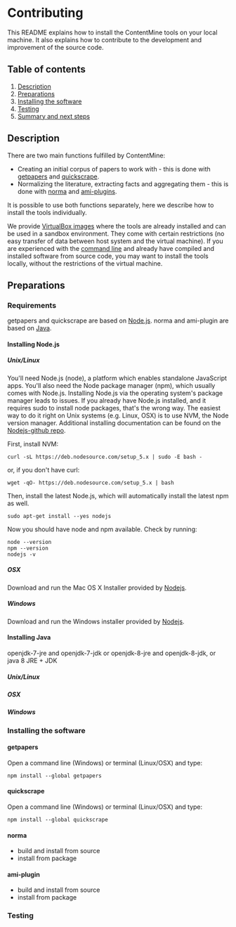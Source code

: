 # Contributing

This README explains how to install the ContentMine tools on your local machine. It also explains how to contribute to the development and improvement of the source code.

## Table of contents

1. [Description](#description)
1. [Preparations](#preparations)
1. [Installing the software](#installing-the-software)
1. [Testing](#testing)
1. [Summary and next steps](#summary-and-next-steps)

## Description

There are two main functions fulfilled by ContentMine:

* Creating an initial corpus of papers to work with - this is done with [getpapers](../getpapers) and [quickscrape](../quickscrape).
* Normalizing the literature, extracting facts and aggregating them - this is done with [norma](../norma) and [ami-plugins](../ami).

It is possible to use both functions separately, here we describe how to install the tools individually.

We provide [VirtualBox images](../vms) where the tools are already installed and can be used in a sandbox environment. They come with certain restrictions (no easy transfer of data between host system and the virtual machine). If you are experienced with the [command line](../shell) and already have compiled and installed software from source code, you may want to install the tools locally, without the restrictions of the virtual machine.

## Preparations

### Requirements

getpapers and quickscrape are based on [Node.js](https://en.wikipedia.org/wiki/Node.js). norma and ami-plugin are based on [Java](https://en.wikipedia.org/wiki/Java_(programming_language)). 

#### Installing Node.js

##### Unix/Linux

You'll need Node.js (node), a platform which enables standalone JavaScript apps. You'll also need the Node package manager (npm), which usually comes with Node.js. Installing Node.js via the operating system's package manager leads to issues. If you already have Node.js installed, and it requires sudo to install node packages, that's the wrong way. The easiest way to do it right on Unix systems (e.g. Linux, OSX) is to use NVM, the Node version manager. Additional installing documentation can be found on the [Nodejs-github repo](https://github.com/nodejs/node-v0.x-archive/wiki/Installing-Node.js-via-package-manager).

First, install NVM:
```
curl -sL https://deb.nodesource.com/setup_5.x | sudo -E bash -
```
or, if you don't have curl:
```
wget -qO- https://deb.nodesource.com/setup_5.x | bash
```

Then, install the latest Node.js, which will automatically install the latest npm as well.

```
sudo apt-get install --yes nodejs
```
Now you should have node and npm available. Check by running:

```
node --version
npm --version
nodejs -v
```

##### OSX

Download and run the Mac OS X Installer provided by [Nodejs](https://nodejs.org/en/download/).

##### Windows

Download and run the Windows installer provided by [Nodejs](https://nodejs.org/en/download/).


#### Installing Java

openjdk-7-jre and openjdk-7-jdk or openjdk-8-jre and openjdk-8-jdk, or java 8 JRE + JDK

##### Unix/Linux


##### OSX


##### Windows


### Installing the software

#### getpapers

Open a command line (Windows) or terminal (Linux/OSX) and type:

```
npm install --global getpapers
```

#### quickscrape

Open a command line (Windows) or terminal (Linux/OSX) and type:

```
npm install --global quickscrape
```

#### norma

* build and install from source
* install from package

#### ami-plugin

* build and install from source
* install from package


### Testing
